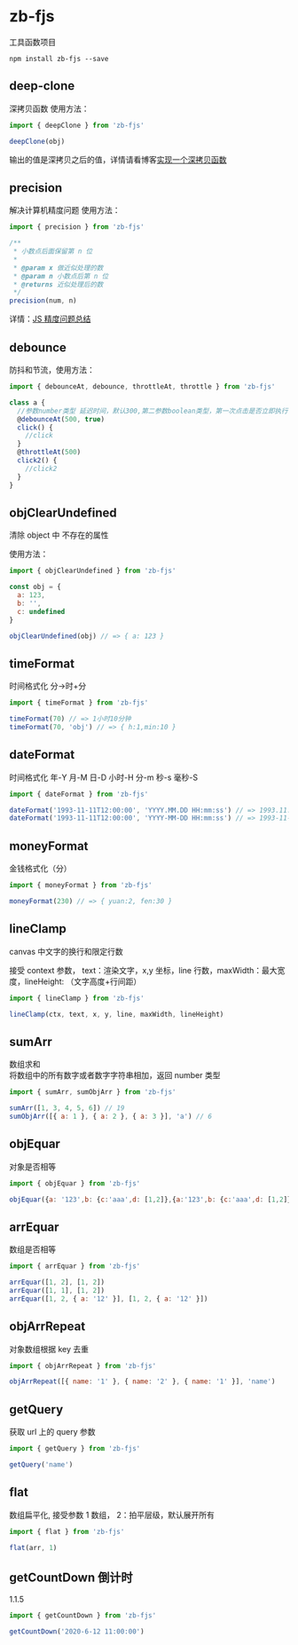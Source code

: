 # zb-fjs

工具函数项目

`npm install zb-fjs --save`

## deep-clone

深拷贝函数
使用方法：

```js
import { deepClone } from 'zb-fjs'

deepClone(obj)
```

输出的值是深拷贝之后的值，详情请看博客<a href='https://kiddzz.github.io/javascript/2019/09/11/%E5%AE%9E%E7%8E%B0%E4%B8%80%E4%B8%AA%E6%B7%B1%E6%8B%B7%E8%B4%9D%E5%87%BD%E6%95%B0/#'>实现一个深拷贝函数</a>

## precision

解决计算机精度问题
使用方法：

```js
import { precision } from 'zb-fjs'

/**
 * 小数点后面保留第 n 位
 *
 * @param x 做近似处理的数
 * @param n 小数点后第 n 位
 * @returns 近似处理后的数
 */
precision(num, n)
```

详情：<a href='https://kiddzz.github.io/javascript/2019/06/21/JS%E7%B2%BE%E5%BA%A6%E9%97%AE%E9%A2%98%E6%80%BB%E7%BB%93/#'>JS 精度问题总结</a>

## debounce

防抖和节流，使用方法：

```js
import { debounceAt, debounce, throttleAt, throttle } from 'zb-fjs'

class a {
  //参数number类型 延迟时间，默认300,第二参数boolean类型，第一次点击是否立即执行   throttleAt同
  @debounceAt(500, true)
  click() {
    //click
  }
  @throttleAt(500)
  click2() {
    //click2
  }
}
```

## objClearUndefined

清除 object 中 不存在的属性

使用方法：

```js
import { objClearUndefined } from 'zb-fjs'

const obj = {
  a: 123,
  b: '',
  c: undefined
}

objClearUndefined(obj) // => { a: 123 }
```

## timeFormat

时间格式化 分->时+分

```js
import { timeFormat } from 'zb-fjs'

timeFormat(70) // => 1小时10分钟
timeFormat(70, 'obj') // => { h:1,min:10 }
```

## dateFormat

时间格式化 年-Y 月-M 日-D 小时-H 分-m 秒-s 毫秒-S

```js
import { dateFormat } from 'zb-fjs'

dateFormat('1993-11-11T12:00:00', 'YYYY.MM.DD HH:mm:ss') // => 1993.11.11 12:00:00
dateFormat('1993-11-11T12:00:00', 'YYYY-MM-DD HH:mm:ss') // => 1993-11-11 12:00:00
```

## moneyFormat

金钱格式化（分）

```js
import { moneyFormat } from 'zb-fjs'

moneyFormat(230) // => { yuan:2, fen:30 }
```

## lineClamp

canvas 中文字的换行和限定行数

接受 context 参数， text：渲染文字，x,y 坐标，line 行数，maxWidth：最大宽度，lineHeight: （文字高度+行间距）

```js
import { lineClamp } from 'zb-fjs'

lineClamp(ctx, text, x, y, line, maxWidth, lineHeight)
```

## sumArr

数组求和  
将数组中的所有数字或者数字字符串相加，返回 number 类型

```js
import { sumArr, sumObjArr } from 'zb-fjs'

sumArr([1, 3, 4, 5, 6]) // 19
sumObjArr([{ a: 1 }, { a: 2 }, { a: 3 }], 'a') // 6
```

## objEquar

对象是否相等

```js
import { objEquar } from 'zb-fjs'

objEquar({a: '123',b: {c:'aaa',d: [1,2]},{a:'123',b: {c:'aaa',d: [1,2]}}})
```

## arrEquar

数组是否相等

```js
import { arrEquar } from 'zb-fjs'

arrEquar([1, 2], [1, 2])
arrEquar([1, 1], [1, 2])
arrEquar([1, 2, { a: '12' }], [1, 2, { a: '12' }])
```

## objArrRepeat

对象数组根据 key 去重

```js
import { objArrRepeat } from 'zb-fjs'

objArrRepeat([{ name: '1' }, { name: '2' }, { name: '1' }], 'name')
```

## getQuery

获取 url 上的 query 参数

```js
import { getQuery } from 'zb-fjs'

getQuery('name')
```

## flat

数组扁平化, 接受参数 1 数组， 2：拍平层级，默认展开所有

```js
import { flat } from 'zb-fjs'

flat(arr, 1)
```

## getCountDown 倒计时
1.1.5
```js
import { getCountDown } from 'zb-fjs'

getCountDown('2020-6-12 11:00:00')
```
